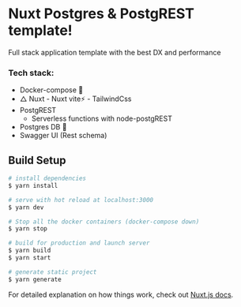 # Nuxt Postgres & PostgREST template!

Full stack application template with the best DX and performance

### Tech stack:
- Docker-compose 🐙
- △ Nuxt - Nuxt vite⚡️ - TailwindCss
- PostgREST
    - Serverless functions with node-postgREST
- Postgres DB 🐘
- Swagger UI (Rest schema)

## Build Setup

```bash
# install dependencies
$ yarn install

# serve with hot reload at localhost:3000
$ yarn dev

# Stop all the docker containers (docker-compose down)
$ yarn stop

# build for production and launch server
$ yarn build
$ yarn start

# generate static project
$ yarn generate
```

For detailed explanation on how things work, check out [Nuxt.js docs](https://nuxtjs.org).
